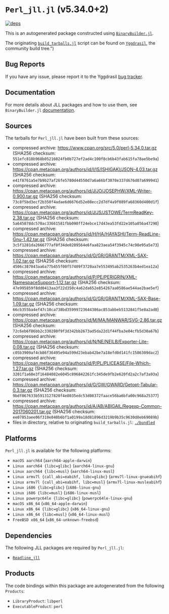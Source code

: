 # `Perl_jll.jl` (v5.34.0+2)

[![deps](https://juliahub.com/docs/Perl_jll/deps.svg)](https://juliahub.com/ui/Packages/Perl_jll/fYLMz?page=2)

This is an autogenerated package constructed using [`BinaryBuilder.jl`](https://github.com/JuliaPackaging/BinaryBuilder.jl).

The originating [`build_tarballs.jl`](https://github.com/JuliaPackaging/Yggdrasil/blob/8c3c38cf640244b7ef05518dfe2b2a1b3406ad23/P/Perl/build_tarballs.jl) script can be found on [`Yggdrasil`](https://github.com/JuliaPackaging/Yggdrasil/), the community build tree.")

## Bug Reports

If you have any issue, please report it to the Yggdrasil [bug tracker](https://github.com/JuliaPackaging/Yggdrasil/issues).

## Documentation

For more details about JLL packages and how to use them, see `BinaryBuilder.jl` [documentation](https://docs.binarybuilder.org/stable/jll/).

## Sources

The tarballs for `Perl_jll.jl` have been built from these sources:

* compressed archive: https://www.cpan.org/src/5.0/perl-5.34.0.tar.gz (SHA256 checksum: `551efc818b968b05216024fb0b727ef2ad4c100f8cb6b43fab615fa78ae5be9a`)
* compressed archive: https://cpan.metacpan.org/authors/id/I/IS/ISHIGAKI/JSON-4.03.tar.gz (SHA256 checksum: `e41f8761a5e7b9b27af26fe5780d44550d7a6a66bf3078e337d676d07a699941`)
* compressed archive: https://cpan.metacpan.org/authors/id/J/JO/JOSEPHW/XML-Writer-0.900.tar.gz (SHA256 checksum: `73c8f5bd3ecf2b350f4adae6d6676d52e08ecc2d7df4a9f089fa68360d400d1f`)
* compressed archive: https://cpan.metacpan.org/authors/id/J/JS/JSTOWE/TermReadKey-2.38.tar.gz (SHA256 checksum: `5a645878dc570ac33661581fbb090ff24ebce17d43ea53fd22e105a856a47290`)
* compressed archive: https://cpan.metacpan.org/authors/id/H/HA/HAYASHI/Term-ReadLine-Gnu-1.42.tar.gz (SHA256 checksum: `3c5f1281da2666777af0f34de0289564e6faa823aea54f3945c74c98e95a5e73`)
* compressed archive: https://cpan.metacpan.org/authors/id/G/GR/GRANTM/XML-SAX-1.02.tar.gz (SHA256 checksum: `4506c387043aa6a77b455f00f57409f3720aa7e553495ab2535263b4ed1ea12a`)
* compressed archive: https://cpan.metacpan.org/authors/id/P/PE/PERIGRIN/XML-NamespaceSupport-1.12.tar.gz (SHA256 checksum: `47e995859f8dd0413aa3f22d350c4a62da652e854267aa0586ae544ae2bae5ef`)
* compressed archive: https://cpan.metacpan.org/authors/id/G/GR/GRANTM/XML-SAX-Base-1.09.tar.gz (SHA256 checksum: `66cb355ba4ef47c10ca738bd35999723644386ac853abbeb5132841f5e8a2ad0`)
* compressed archive: https://cpan.metacpan.org/authors/id/M/MA/MANWAR/SVG-2.86.tar.gz (SHA256 checksum: `72c6eb6f86bb2c330280f9f3d342bb2673ad5da22d1f44fba3e04cfb5d30a67b`)
* compressed archive: https://cpan.metacpan.org/authors/id/N/NE/NEILB/Exporter-Lite-0.08.tar.gz (SHA256 checksum: `c05b3909af4cb86f36495e94a599d23ebab42be7a18efd0d141fc1586309dac2`)
* compressed archive: https://cpan.metacpan.org/authors/id/P/PL/PLICEASE/File-Which-1.27.tar.gz (SHA256 checksum: `3201f1a60e3f16484082e6045c896842261fc345de9fb2e620fd2a2c7af3a93a`)
* compressed archive: https://cpan.metacpan.org/authors/id/G/GW/GWARD/Getopt-Tabular-0.3.tar.gz (SHA256 checksum: `9bdf067633b5913127820f4e8035edc53d08372faace56ba6bfa00c968a25377`)
* compressed archive: https://cpan.metacpan.org/authors/id/A/AB/ABIGAIL/Regexp-Common-2017060201.tar.gz (SHA256 checksum: `ee07853aee06f310e040b6bf1a0199a18d81896d3219b9b35c9630d0eb69089b`)
* files in directory, relative to originating `build_tarballs.jl`: [`./bundled`](https://github.com/JuliaPackaging/Yggdrasil/tree/8c3c38cf640244b7ef05518dfe2b2a1b3406ad23/P/Perl/bundled)

## Platforms

`Perl_jll.jl` is available for the following platforms:

* `macOS aarch64` (`aarch64-apple-darwin`)
* `Linux aarch64 {libc=glibc}` (`aarch64-linux-gnu`)
* `Linux aarch64 {libc=musl}` (`aarch64-linux-musl`)
* `Linux armv7l {call_abi=eabihf, libc=glibc}` (`armv7l-linux-gnueabihf`)
* `Linux armv7l {call_abi=eabihf, libc=musl}` (`armv7l-linux-musleabihf`)
* `Linux i686 {libc=glibc}` (`i686-linux-gnu`)
* `Linux i686 {libc=musl}` (`i686-linux-musl`)
* `Linux powerpc64le {libc=glibc}` (`powerpc64le-linux-gnu`)
* `macOS x86_64` (`x86_64-apple-darwin`)
* `Linux x86_64 {libc=glibc}` (`x86_64-linux-gnu`)
* `Linux x86_64 {libc=musl}` (`x86_64-linux-musl`)
* `FreeBSD x86_64` (`x86_64-unknown-freebsd`)

## Dependencies

The following JLL packages are required by `Perl_jll.jl`:

* [`Readline_jll`](https://github.com/JuliaBinaryWrappers/Readline_jll.jl)

## Products

The code bindings within this package are autogenerated from the following `Products`:

* `LibraryProduct`: `libperl`
* `ExecutableProduct`: `perl`

